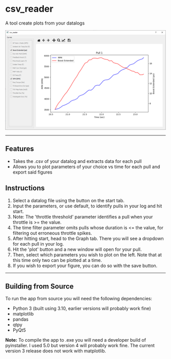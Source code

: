 # csv_reader
A tool create plots from your datalogs

![a graph](/.github/images/plotwindow.png)

***
## Features
- Takes the .csv of your datalog and extracts data for each pull
- Allows you to plot parameters of your choice vs time for each pull and export said figures

## Instructions
1. Select a datalog file using the button on the start tab.
2. Input the parameters, or use default, to identify pulls in your log and hit start.
3. Note: The 'throttle threshold' parameter identifies a pull when your throttle is >= the value.
4. The time filter parameter omits pulls whose duration is <= the value, for filtering out erroneous throttle spikes.
5. After hitting start, head to the Graph tab. There you will see a dropdown for each pull in your log.
6. Hit the 'plot' button and a new window will open for your pull.
7. Then, select which parameters you wish to plot on the left. Note that at this time only two can be plotted at a time.
8. If you wish to export your figure, you can do so with the save button.
***
## Building from Source
To run the app from source you will need the following dependencies:
- Python 3 (built using 3.10, earlier versions will probably work fine)
- matplotlib
- pandas
- qtpy
- PyQt5

**Note:**
To compile the app to .exe you will need a developer build of pyinstaller. I used 5.0 but version 4 will probably work fine. The current version 3 release does not work with matplotlib.
